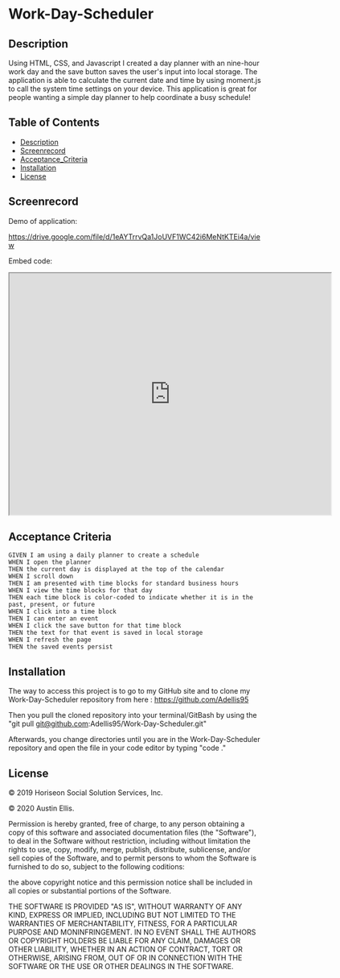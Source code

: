 # Work-Day-Scheduler

## Description

Using HTML, CSS, and Javascript I created a day planner with an nine-hour work day and the save button saves the user's input into local storage. The application is able to calculate the current date and time by using moment.js to call the system time settings on your device. This application is great for people wanting a simple day planner to help coordinate a busy schedule!

## Table of Contents

- [Description](#description)
- [Screenrecord](#screenrecord)
- [Acceptance_Criteria](#acceptance_criteria)
- [Installation](#installation)
- [License](#license)

## Screenrecord

Demo of application:

https://drive.google.com/file/d/1eAYTrrvQa1JoUVF1WC42i6MeNtKTEi4a/view

Embed code:

<iframe src="https://drive.google.com/file/d/1eAYTrrvQa1JoUVF1WC42i6MeNtKTEi4a/preview" width="640" height="480"></iframe>

## Acceptance Criteria

```
GIVEN I am using a daily planner to create a schedule
WHEN I open the planner
THEN the current day is displayed at the top of the calendar
WHEN I scroll down
THEN I am presented with time blocks for standard business hours
WHEN I view the time blocks for that day
THEN each time block is color-coded to indicate whether it is in the past, present, or future
WHEN I click into a time block
THEN I can enter an event
WHEN I click the save button for that time block
THEN the text for that event is saved in local storage
WHEN I refresh the page
THEN the saved events persist
```

## Installation

The way to access this project is to go to my GitHub site and to clone my Work-Day-Scheduler repository from here : https://github.com/Adellis95

Then you pull the cloned repository into your terminal/GitBash by using the "git pull git@github.com:Adellis95/Work-Day-Scheduler.git"

Afterwards, you change directories until you are in the Work-Day-Scheduler repository and open the file in your code editor by typing "code ."

## License

© 2019 Horiseon Social Solution Services, Inc.

© 2020 Austin Ellis.

Permission is hereby granted, free of charge, to any person obtaining a copy of this software and associated documentation files (the "Software"), to deal in the Software without restriction, including without limitation the rights to use, copy, modify, merge, publish, distribute, sublicense, and/or sell copies of the Software, and to permit persons to whom the Software is furnished to do so, subject to the following coditions:

the above copyright notice and this permission notice shall be included in all copies or substantial portions of the Software.

THE SOFTWARE IS PROVIDED "AS IS", WITHOUT WARRANTY OF ANY KIND, EXPRESS OR IMPLIED, INCLUDING BUT NOT LIMITED TO THE WARRANTIES OF MERCHANTABILITY, FITNESS, FOR A PARTICULAR PURPOSE AND MONINFRINGEMENT. IN NO EVENT SHALL THE AUTHORS OR COPYRIGHT HOLDERS BE LIABLE FOR ANY CLAIM, DAMAGES OR OTHER LIABILITY, WHETHER IN AN ACTION OF CONTRACT, TORT OR OTHERWISE, ARISING FROM, OUT OF OR IN CONNECTION WITH THE SOFTWARE OR THE USE OR OTHER DEALINGS IN THE SOFTWARE.
